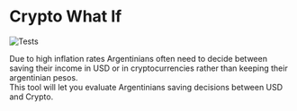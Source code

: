 # Crypto What If

![Tests](https://github.com/LucasLivrone/crypto-what-if/actions/workflows/Tests.yml/badge.svg)

Due to high inflation rates Argentinians often need to decide between saving their income in USD or in cryptocurrencies rather than keeping their argentinian pesos.  
This tool will let you evaluate Argentinians saving decisions between USD and Crypto.
